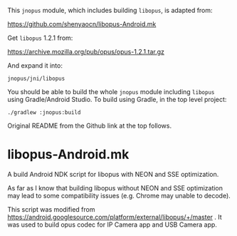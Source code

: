 This `jnopus` module, which includes building `libopus`, is adapted from:

https://github.com/shenyaocn/libopus-Android.mk

Get `libopus` 1.2.1 from:

https://archive.mozilla.org/pub/opus/opus-1.2.1.tar.gz

And expand it into:

    jnopus/jni/libopus

You should be able to build the whole `jnopus` module including `libopus`
using Gradle/Android Studio. To build using Gradle, in the top level project:

    ./gradlew :jnopus:build

Original README from the Github link at the top follows.

# libopus-Android.mk
A build Android NDK script for libopus with NEON and SSE optimization.

As far as I know that building libopus without NEON and SSE optimization may lead to some compatibility issues (e.g. Chrome may unable to decode).

This script was modified from https://android.googlesource.com/platform/external/libopus/+/master .
It was used to build opus codec for IP Camera app and USB Camera app.
